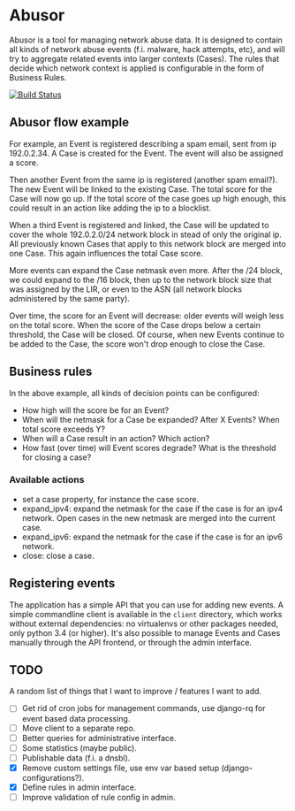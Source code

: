 # Abusor

Abusor is a tool for managing network abuse data. It is designed to contain
all kinds of network abuse events (f.i. malware, hack attempts, etc), and will
try to aggregate related events into larger contexts (Cases). The rules that 
decide which network context is applied is configurable in the form of
Business Rules.

[![Build Status](https://travis-ci.org/whyscream/abusor.svg?branch=master)](https://travis-ci.org/whyscream/abusor)

## Abusor flow example

For example, an Event is registered describing a spam email, sent from ip 
192.0.2.34. A Case is created for the Event. The event will also be assigned
a score.

Then another Event from the same ip is registered (another spam email?). The
new Event will be linked to the existing Case. The total score for the Case
will now go up. If the total score of the case goes up high enough, this
could result in an action like adding the ip to a blocklist.

When a third Event is registered and linked, the Case will be updated to
cover the whole 192.0.2.0/24 network block in stead of only the original ip.
All previously known Cases that apply to this network block are merged into
one Case. This again influences the total Case score.

More events can expand the Case netmask even more. After the /24 block, we
could expand to the /16 block, then up to the network block size that was
assigned by the LIR, or even to the ASN (all network blocks administered
by the same party).

Over time, the score for an Event will decrease: older events will weigh less 
on the total score. When the score of the Case drops below a certain
threshold, the Case will be closed. Of course, when new Events continue to be
added to the Case, the score won't drop enough to close the Case.

## Business rules

In the above example, all kinds of decision points can be configured:

* How high will the score be for an Event?
* When will the netmask for a Case be expanded? After X Events? When total
  score exceeds Y?
* When will a Case result in an action? Which action?
* How fast (over time) will Event scores degrade? What is the threshold for 
  closing a case?

### Available actions

* set a case property, for instance the case score.
* expand_ipv4: expand the netmask for the case if the case is for an ipv4 
  network. Open cases in the new netmask are merged into the current case.
* expand_ipv6: expand the netmask for the case if the case is for an ipv6
  network.
* close: close a case.

## Registering events

The application has a simple API that you can use for adding new events. A
simple commandline client is available in the `client` directory, which works
without external dependencies: no virtualenvs or other packages needed, only
python 3.4 (or higher). It's also possible to manage Events and Cases 
manually through the API frontend, or through the admin interface. 

## TODO

A random list of things that I want to improve / features I want to add.

- [ ] Get rid of cron jobs for management commands, use django-rq for event based data processing.
- [ ] Move client to a separate repo.
- [ ] Better queries for administrative interface.
- [ ] Some statistics (maybe public).
- [ ] Publishable data (f.i. a dnsbl).
- [x] Remove custom settings file, use env var based setup (django-configurations?).
- [x] Define rules in admin interface.
- [ ] Improve validation of rule config in admin.
